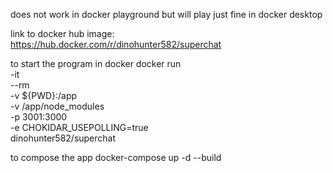 does not work in docker playground but will play just fine in docker desktop

link to docker hub image: 
https://hub.docker.com/r/dinohunter582/superchat

to start the program in docker
    docker run \
    -it \
    --rm \
    -v ${PWD}:/app \
    -v /app/node_modules \
    -p 3001:3000 \
    -e CHOKIDAR_USEPOLLING=true \
    dinohunter582/superchat

to compose the app
docker-compose up -d --build

